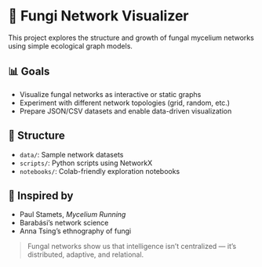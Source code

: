 # 🍄 Fungi Network Visualizer

This project explores the structure and growth of fungal mycelium networks using simple ecological graph models.

## 📊 Goals

- Visualize fungal networks as interactive or static graphs
- Experiment with different network topologies (grid, random, etc.)
- Prepare JSON/CSV datasets and enable data-driven visualization

## 📂 Structure

- `data/`: Sample network datasets
- `scripts/`: Python scripts using NetworkX
- `notebooks/`: Colab-friendly exploration notebooks

## 🧠 Inspired by

- Paul Stamets, _Mycelium Running_
- Barabási’s network science
- Anna Tsing’s ethnography of fungi

> Fungal networks show us that intelligence isn’t centralized — it’s distributed, adaptive, and relational.
